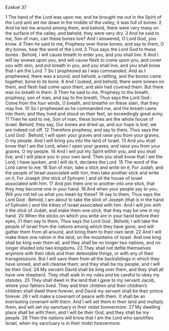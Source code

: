 Ezekiel 37

1	The hand of the Lord was upon me, and he brought me out in the Spirit of the Lord and set me down in the middle of the valley; it was full of bones.
2	And he led me around among them, and behold, there were very many on the surface of the valley, and behold, they were very dry.
3	And he said to me, Son of man, can these bones live? And I answered, O Lord God, you know.
4	Then he said to me, Prophesy over these bones, and say to them, O dry bones, hear the word of the Lord.
5	Thus says the Lord God to these bones : Behold, I will cause breath to enter you, and you shall live.
6	And I will lay sinews upon you, and will cause flesh to come upon you, and cover you with skin, and put breath in you, and you shall live, and you shall know that I am the Lord.
7	So I prophesied as I was commanded. And as I prophesied, there was a sound, and behold, a rattling, and the bones came together, bone to its bone.
8	And I looked, and behold, there were sinews on them, and flesh had come upon them, and skin had covered them. But there was no breath in them.
9	Then he said to me, Prophesy to the breath; prophesy, son of man, and say to the breath, Thus says the Lord God : Come from the four winds, O breath, and breathe on these slain, that they may live.
10	So I prophesied as he commanded me, and the breath came into them, and they lived and stood on their feet, an exceedingly great army.
11	Then he said to me, Son of man, these bones are the whole house of Israel. Behold, they say, Our bones are dried up, and our hope is lost; we are indeed cut off.
12	Therefore prophesy, and say to them, Thus says the Lord God : Behold, I will open your graves and raise you from your graves, O my people. And I will bring you into the land of Israel.
13	And you shall know that I am the Lord, when I open your graves, and raise you from your graves, O my people.
14	And I will put my Spirit within you, and you shall live, and I will place you in your own land. Then you shall know that I am the Lord; I have spoken, and I will do it, declares the Lord.
15	The word of the Lord came to me:
16	Son of man, take a stick and write on it, For Judah, and the people of Israel associated with him; then take another stick and write on it, For Joseph (the stick of Ephraim ) and all the house of Israel associated with him.
17	And join them one to another into one stick, that they may become one in your hand.
18	And when your people say to you, Will you not tell us what you mean by these?
19	say to them, Thus says the Lord God : Behold, I am about to take the stick of Joseph (that is in the hand of Ephraim ) and the tribes of Israel associated with him. And I will join with it the stick of Judah, and make them one stick, that they may be one in my hand.
20	When the sticks on which you write are in your hand before their eyes,
21	then say to them, Thus says the Lord God : Behold, I will take the people of Israel from the nations among which they have gone, and will gather them from all around, and bring them to their own land.
22	And I will make them one nation in the land, on the mountains of Israel. And one king shall be king over them all, and they shall be no longer two nations, and no longer divided into two kingdoms.
23	They shall not defile themselves anymore with their idols and their detestable things, or with any of their transgressions. But I will save them from all the backslidings in which they have sinned, and will cleanse them; and they shall be my people, and I will be their God.
24	My servant David shall be king over them, and they shall all have one shepherd. They shall walk in my rules and be careful to obey my statutes.
25	They shall dwell in the land that I gave to my servant Jacob, where your fathers lived. They and their children and their children’s children shall dwell there forever, and David my servant shall be their prince forever.
26	I will make a covenant of peace with them. It shall be an everlasting covenant with them. And I will set them in their land and multiply them, and will set my sanctuary in their midst forevermore.
27	My dwelling place shall be with them, and I will be their God, and they shall be my people.
28	Then the nations will know that I am the Lord who sanctifies Israel, when my sanctuary is in their midst forevermore.

